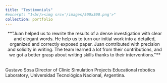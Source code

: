 ```yaml
---
title: "Testimonials"
#excerpt: "1<br/><img src='/images/500x300.png'>"
collection: portfolio
---
```



<p align="center">
**"Juan helped us to rewrite the results of a dense investigation with clear and elegant words. He help us to turn our initial work into a detailed, organized and correctly exposed paper. Juan contributed with precision and solidity in writing. The team learned a lot from their contributions, and we got a better grasp about writing skills thanks to their interventions."**
  <br><br>
  
Gustavo Sosa
Director of Clinic Simulation Projects
Educational robotics Laboratory, Universidad Tecnológica Nacional, Argentina.
</p>



